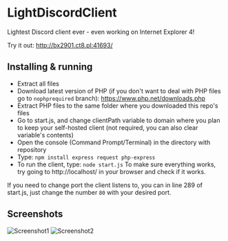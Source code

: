 # LightDiscordClient
Lightest Discord client ever - even working on Internet Explorer 4!

Try it out: http://bx2901.ct8.pl:41693/

## Installing & running

- Extract all files
- Download latest version of PHP (if you don't want to deal with PHP files go to `nophprequired` branch): https://www.php.net/downloads.php
- Extract PHP files to the same folder where you downloaded this repo's files
- Go to start.js, and change clientPath variable to domain where you plan to keep your self-hosted client (not required, you can also clear variable's contents)
- Open the console (Command Prompt/Terminal) in the directory with repository
- Type: `npm install express request php-express`
- To run the client, type: `node start.js`
To make sure everything works, try going to http://localhost/ in your browser and check if it works.

If you need to change port the client listens to, you can in line 289 of start.js, just change the number `80` with your desired port.

## Screenshots

![Screenshot1](https://pbs.twimg.com/media/EE7ViaqXYAAZOMS?format=png&name=900x900)
![Screenshot2](https://pbs.twimg.com/media/EE_0hKBWkAALgJ8?format=png&name=900x900)
